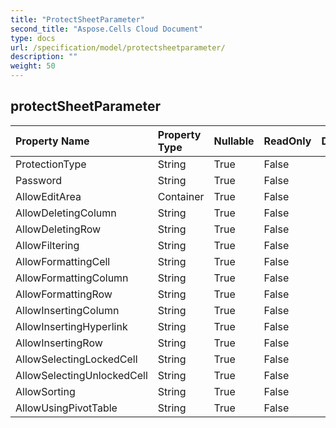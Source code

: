 ```yaml
---
title: "ProtectSheetParameter"
second_title: "Aspose.Cells Cloud Document"
type: docs
url: /specification/model/protectsheetparameter/
description: ""
weight: 50
---
```


## **protectSheetParameter**

 

| Property Name | Property Type | Nullable |  ReadOnly | DefaultValue | Description | 
| :- | :- | :- |:- |  :- | :- |
| ProtectionType | String | True |  False |  |  |  
| Password | String | True |  False |  |  |  
| AllowEditArea | Container | True |  False |  |  |  
| AllowDeletingColumn | String | True |  False |  |  |  
| AllowDeletingRow | String | True |  False |  |  |  
| AllowFiltering | String | True |  False |  |  |  
| AllowFormattingCell | String | True |  False |  |  |  
| AllowFormattingColumn | String | True |  False |  |  |  
| AllowFormattingRow | String | True |  False |  |  |  
| AllowInsertingColumn | String | True |  False |  |  |  
| AllowInsertingHyperlink | String | True |  False |  |  |  
| AllowInsertingRow | String | True |  False |  |  |  
| AllowSelectingLockedCell | String | True |  False |  |  |  
| AllowSelectingUnlockedCell | String | True |  False |  |  |  
| AllowSorting | String | True |  False |  |  |  
| AllowUsingPivotTable | String | True |  False |  |  |  

